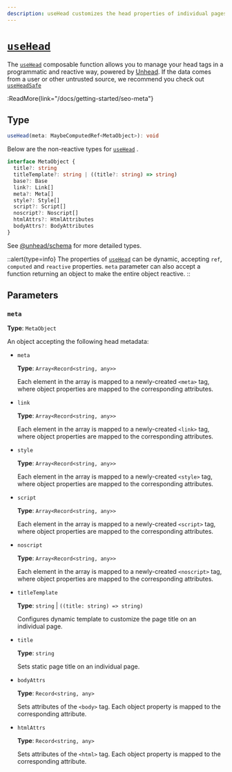 ```yaml
---
description: useHead customizes the head properties of individual pages of your Nuxt app.
---
```


# [`useHead`](/docs/api/composables/use-head)

The [`useHead`](/docs/api/composables/use-head) composable function allows you to manage your head tags in a programmatic and reactive way, powered by [Unhead](https://unhead.harlanzw.com/). If the data comes from a user or other untrusted source, we recommend you check out [`useHeadSafe`](/docs/api/composables/use-head-safe)

:ReadMore{link="/docs/getting-started/seo-meta"}

## Type

```ts
useHead(meta: MaybeComputedRef<MetaObject>): void
```

Below are the non-reactive types for [`useHead`](/docs/api/composables/use-head) .

```ts
interface MetaObject {
  title?: string
  titleTemplate?: string | ((title?: string) => string)
  base?: Base
  link?: Link[]
  meta?: Meta[]
  style?: Style[]
  script?: Script[]
  noscript?: Noscript[]
  htmlAttrs?: HtmlAttributes
  bodyAttrs?: BodyAttributes
}
```

See [@unhead/schema](https://github.com/unjs/unhead/blob/main/packages/schema/src/schema.ts) for more detailed types.

::alert{type=info}
The properties of [`useHead`](/docs/api/composables/use-head) can be dynamic, accepting `ref`, `computed` and `reactive` properties. `meta` parameter can also accept a function returning an object to make the entire object reactive.
::

## Parameters

### `meta`

**Type**: `MetaObject`

An object accepting the following head metadata:

- `meta`

  **Type**: `Array<Record<string, any>>`

  Each element in the array is mapped to a newly-created `<meta>` tag, where object properties are mapped to the corresponding attributes.

- `link`

  **Type**: `Array<Record<string, any>>`

  Each element in the array is mapped to a newly-created `<link>` tag, where object properties are mapped to the corresponding attributes.

- `style`

  **Type**: `Array<Record<string, any>>`

  Each element in the array is mapped to a newly-created `<style>` tag, where object properties are mapped to the corresponding attributes.

- `script`

  **Type**: `Array<Record<string, any>>`

  Each element in the array is mapped to a newly-created `<script>` tag, where object properties are mapped to the corresponding attributes.

- `noscript`

  **Type**: `Array<Record<string, any>>`

  Each element in the array is mapped to a newly-created `<noscript>` tag, where object properties are mapped to the corresponding attributes.

- `titleTemplate`

  **Type**: `string` | `((title: string) => string)`

  Configures dynamic template to customize the page title on an individual page.

- `title`

  **Type**: `string`

  Sets static page title on an individual page.

- `bodyAttrs`

  **Type**: `Record<string, any>`

  Sets attributes of the `<body>` tag. Each object property is mapped to the corresponding attribute.

- `htmlAttrs`

  **Type**: `Record<string, any>`

  Sets attributes of the `<html>` tag. Each object property is mapped to the corresponding attribute.
